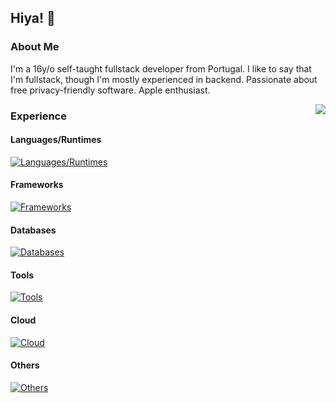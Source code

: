 ## Hiya! 👋

### About Me

I'm a 16y/o self-taught fullstack developer from Portugal. I like to say that I'm fullstack, though I'm mostly experienced in backend. Passionate about free privacy-friendly software. Apple enthusiast.

<a>
  <img src="https://lanyard-profile-readme.vercel.app/api/1026483526163517542?hideTimestamp=true&hideDiscrim=true&idleMessage=Just%20chillin'..." align="right" />
</a>

### Experience

#### Languages/Runtimes

[![Languages/Runtimes](https://skillicons.dev/icons?i=js,nodejs,ts,go,cpp,html,cs)](https://skillicons.dev)

#### Frameworks
[![Frameworks](https://skillicons.dev/icons?i=react,nextjs,astro,svelte,tailwindcss)](https://skillicons.dev)

#### Databases
[![Databases](https://skillicons.dev/icons?i=prisma,redis,mysql)](https://skillicons.dev)

#### Tools
[![Tools](https://skillicons.dev/icons?i=vscode,idea,git,vim,neovim,bash,ghactions,docker)](https://skillicons.dev)

#### Cloud
[![Cloud](https://skillicons.dev/icons?i=vercel,cloudflare,planetscale)](https://skillicons.dev)

#### Others
[![Others](https://skillicons.dev/icons?i=github,linux)](https://skillicons.dev)
